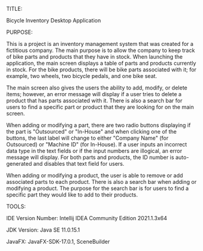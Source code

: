 TITLE: 

Bicycle Inventory Desktop Application

PURPOSE: 

This is a project is an inventory management system that was created for a fictitious company.  The main purpose is to allow the company to keep track of bike parts and products that they have in stock. When launching the application, the main screen displays a table of parts and products currently in stock. For the bike products, there will be bike parts associated with it; for example, two wheels, two bicycle pedals, and one bike seat. 

The main screen also gives the users the ability to add, modify, or delete items; however, an error message will display if a user tries to delete a product that has parts associated with it. There is also a search bar for users to find a specific part or product that they are looking for on the main screen. 

When adding or modifying a part, there are two radio buttons displaying if the part is "Outsourced" or "In-House" and when clicking one of the buttons, the last label will change to either "Company Name" (for Outsourced) or "Machine ID" (for In-House).
If a user inputs an incorrect data type in the text fields or if the input numbers are illogical, an error message will display. For both parts and products, the ID number is auto-generated and disables that text field for users.

When adding or modifying a product, the user is able to remove or add associated parts to each product. There is also a search bar when adding or modifying a product. The purpose for the search bar is for users to find a specific part they would like to add to their products.

TOOLS:

IDE Version Number: Intellij IDEA Community Edition 2021.1.3x64

JDK Version: Java SE 11.0.15.1

JavaFX: JavaFX-SDK-17.0.1, SceneBuilder
